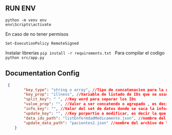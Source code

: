 ## RUN ENV
```
python -m venv env
env\Scripts\activate
```

En caso de no tener permisos 

`Set-ExecutionPolicy RemoteSigned`

Instalar librerias 
`pip install -r requirements.txt `
Para compilar el codigo 
`python src/app.py`

## Documentation Config 

```json
 {
        "key_type": "string o array", //Tipo de concatenacion para la nueva data Ej "32323-5454 o  ['43434','322332']"
        "key_prop": "illness", //Variable de listado de IDs que se usara como comparacion
        "split_key": " ", //Key word para separar los IDs
        "value_prop": "", //Valor a ser concatendo o agrupado , es decir quien contiene los IDs 
        "info_key": "", //Valor del set de datos donde se saca la informacion o el contexto
        "update_key": "", //Key porpertie a modificar, es decir la que va a ser afectada con los IDs
        "data_ids_path": "listEnfermdadMedicamente.json", //nombre del archivo de la lista de Ids 
        "update_data_path": "pacientes2.json" //nombre del archivo de la data actualizar
    }
```
